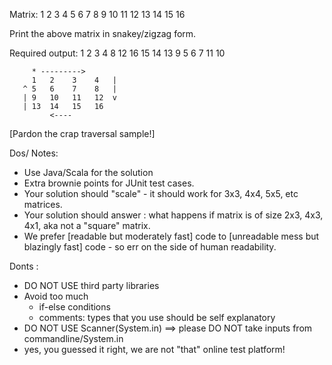 Matrix:
 1   2   3   4
 5   6   7   8
 9  10  11  12
13  14  15  16

Print the above matrix in snakey/zigzag form.

Required output: 1 2 3 4 8 12 16 15 14 13 9 5 6 7 11 10
```
     * --------->
     1   2    3    4   |
   ^ 5   6    7    8   |
   | 9   10   11   12  v
   | 13  14   15   16
         <----
```
[Pardon the crap traversal sample!]


Dos/ Notes:
- Use Java/Scala for the solution
- Extra brownie points for JUnit test cases.
- Your solution should "scale" - it should work for 3x3, 4x4, 5x5, etc matrices.
- Your solution should answer : what happens if matrix is of size 2x3, 4x3, 4x1, aka not a "square" matrix.
- We prefer [readable but moderately fast] code to [unreadable mess but blazingly fast] code - so err on the side of human readability.


Donts :
- DO NOT USE third party libraries
- Avoid too much 
  - if-else conditions
  - comments: types that you use should be self explanatory
- DO NOT USE Scanner(System.in) ==> please DO NOT take inputs from commandline/System.in
- yes, you guessed it right, we are not "that" online test platform!